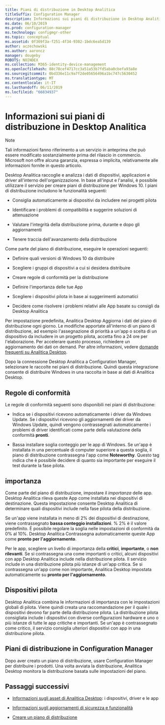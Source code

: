 ```yaml
---
title: Piani di distribuzione in Desktop Analitica
titleSuffix: Configuration Manager
description: Informazioni sui piani di distribuzione in Desktop Analitica.
ms.date: 06/10/2019
ms.prod: configuration-manager
ms.technology: configmgr-other
ms.topic: conceptual
ms.assetid: 0f369f3a-f251-4f34-9302-1bdc6ea5d139
author: aczechowski
ms.author: aaroncz
manager: dougeby
ROBOTS: NOINDEX
ms.collection: M365-identity-device-management
ms.openlocfilehash: 88c78cef4717cc3a51a53b7fd5aba0cbefa93a8e
ms.sourcegitcommit: 0bd336e11c9a7f2de05656496a1bc747c5630452
ms.translationtype: MT
ms.contentlocale: it-IT
ms.lasthandoff: 06/11/2019
ms.locfileid: "66834937"
---
```

# <a name="about-deployment-plans-in-desktop-analytics"></a>Informazioni sui piani di distribuzione in Desktop Analitica

> [!Note]  
> Tali informazioni fanno riferimento a un servizio in anteprima che può essere modificato sostanzialmente prima del rilascio in commercio. Microsoft non offre alcuna garanzia, espressa o implicita, relativamente alle informazioni fornite in questo articolo.  

Desktop Analitica raccoglie e analizza i dati di dispositivi, applicazioni e driver all'interno dell'organizzazione. In base all'input e l'analisi, è possibile utilizzare il servizio per creare piani di distribuzione per Windows 10. I piani di distribuzione includono le funzionalità seguenti:  

- Consiglia automaticamente ai dispositivi da includere nei progetti pilota  

- Identificare i problemi di compatibilità e suggerire soluzioni di attenuazione  

- Valutare l'integrità della distribuzione prima, durante e dopo gli aggiornamenti  

- Tenere traccia dell'avanzamento della distribuzione  

Come parte del piano di distribuzione, eseguire le operazioni seguenti:  

- Definire quali versioni di Windows 10 da distribuire  

- Scegliere i gruppi di dispositivi a cui si desidera distribuire  

- Creare regole di conformità per la distribuzione  

- Definire l'importanza delle tue App  

- Scegliere i dispositivi pilota in base ai suggerimenti automatici  

- Decidere come risolvere i problemi relativi alle App basate su consigli da Desktop Analitica  

Per impostazione predefinita, Analitica Desktop Aggiorna i dati del piano di distribuzione ogni giorno. Le modifiche apportate all'interno di un piano di distribuzione, ad esempio l'assegnazione di priorità a un'app o scelta di un dispositivo da includere in un progetto pilota, accetta fino a 24 ore per l'elaborazione. Per accelerare questo processo, richiedere un aggiornamento dei dati on demand. Per altre informazioni, vedere [domande frequenti su Analitica Desktop](/sccm/desktop-analytics/faq#can-i-reduce-the-amount-of-time-it-takes-for-data-to-refresh-in-my-desktop-analytics-portal).  

Dopo la connessione Desktop Analitica a Configuration Manager, selezionare le raccolte nei piani di distribuzione. Quindi questa integrazione consente di distribuire Windows in una raccolta in base ai dati di Analitica Desktop.



## <a name="readiness-rules"></a>Regole di conformità

Le regole di conformità seguenti sono disponibili nei piani di distribuzione:

- Indica se i dispositivi ricevono automaticamente i driver da Windows Update. Se i dispositivi ricevono gli aggiornamenti dei driver da Windows Update, quindi vengono contrassegnati automaticamente i problemi di driver identificati come parte della valutazione della conformità **pronti**.  

- Bassa installare soglia conteggio per le app di Windows. Se un'app è installata in una percentuale di computer superiore a questa soglia, il piano di distribuzione contrassegna l'app come **Noteworthy**. Questo tag indica che è possibile decidere di quanto sia importante per eseguire il test durante la fase pilota.  



## <a name="importance"></a>importanza

Come parte del piano di distribuzione, impostare il *importanza* delle app. Desktop Analitica rileva queste App come installata nei dispositivi di destinazione. Questa impostazione consente Desktop Analitica di determinare quali dispositivi include nella fase pilota della distribuzione.

Se un'app viene installata in meno di 2% dei dispositivi di destinazione, viene contrassegnato **bassa conteggio installazioni**. % 2% è il valore predefinito. È possibile regolare la soglia nelle impostazioni di conformità da 0% al 10%. Desktop Analitica Contrassegna automaticamente queste App come **pronto per l'aggiornamento**.  

Per le app, scegliere un livello di importanza della **critici**, **importante**, o **non rilevanti**. Se si contrassegna una come importanti o critici, alcuni dispositivi con app Desktop Analitica include nella distribuzione pilota. Il servizio include in una distribuzione pilota più istanze di un'app critica. Se si contrassegna un'app come non importante, Analitica Desktop impostata automaticamente su **pronto per l'aggiornamento**.



## <a name="pilot-devices"></a>Dispositivi pilota

Desktop Analitica combina le informazioni di importanza con le impostazioni globali di pilota. Viene quindi creata una raccomandazione per il quale i dispositivi devono far parte della distribuzione pilota. La distribuzione pilota consigliata include i dispositivi con diverse configurazioni hardware e uno o più istanze di tutte le app critiche e importanti. Se un'app è contrassegnato come critico, il servizio consiglia ulteriori dispositivi con app in una distribuzione pilota.



## <a name="deployment-plans-in-configuration-manager"></a>Piani di distribuzione in Configuration Manager

Dopo aver creato un piano di distribuzione, usare Configuration Manager per distribuire i prodotti. Una volta avviata la distribuzione, Analitica Desktop monitora la distribuzione basata sulle impostazioni del piano.


## <a name="next-steps"></a>Passaggi successivi

- [Informazioni sugli asset di Analitica Desktop](/sccm/desktop-analytics/about-assets): i dispositivi, driver e le app  

- [Informazioni sugli aggiornamenti di sicurezza e funzionalità](/sccm/desktop-analytics/about-updates)  

- [Creare un piano di distribuzione](/sccm/desktop-analytics/create-deployment-plans)  
